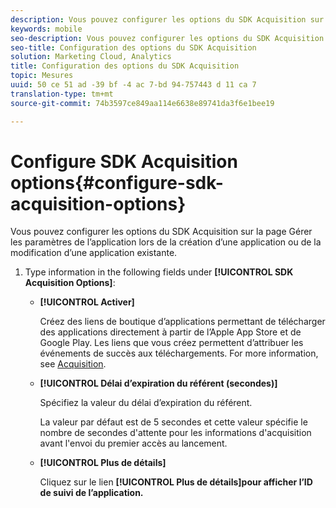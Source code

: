 ```yaml
---
description: Vous pouvez configurer les options du SDK Acquisition sur la page Gérer les paramètres de l’application lors de la création d’une application ou de la modification d’une application existante.
keywords: mobile
seo-description: Vous pouvez configurer les options du SDK Acquisition sur la page Gérer les paramètres de l’application lors de la création d’une application ou de la modification d’une application existante.
seo-title: Configuration des options du SDK Acquisition
solution: Marketing Cloud, Analytics
title: Configuration des options du SDK Acquisition
topic: Mesures
uuid: 50 ce 51 ad -39 bf -4 ac 7-bd 94-757443 d 11 ca 7
translation-type: tm+mt
source-git-commit: 74b3597ce849aa114e6638e89741da3f6e1bee19

---
```



# Configure SDK Acquisition options{#configure-sdk-acquisition-options}

Vous pouvez configurer les options du SDK Acquisition sur la page Gérer les paramètres de l’application lors de la création d’une application ou de la modification d’une application existante.

1. Type information in the following fields under **[!UICONTROL SDK Acquisition Options]**:

   * **[!UICONTROL Activer]**

      Créez des liens de boutique d’applications permettant de télécharger des applications directement à partir de l’Apple App Store et de Google Play. Les liens que vous créez permettent d’attribuer les événements de succès aux téléchargements. For more information, see [Acquisition](//help/using/acquisition-main/acquisition-main.md).

   * **[!UICONTROL Délai d’expiration du référent (secondes)]**

      Spécifiez la valeur du délai d’expiration du référent.

      La valeur par défaut est de 5 secondes et cette valeur spécifie le nombre de secondes d'attente pour les informations d'acquisition avant l'envoi du premier accès au lancement.

   * **[!UICONTROL Plus de détails]**

      Cliquez sur le lien **[!UICONTROL Plus de détails]pour afficher l’ID de suivi de l’application.**
